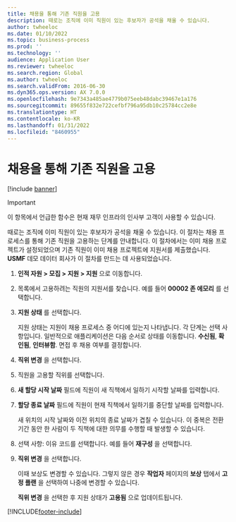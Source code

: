 ```yaml
---
title: 채용을 통해 기존 직원을 고용
description: 때로는 조직에 이미 직원이 있는 후보자가 공석을 채울 수 있습니다.
author: twheeloc
ms.date: 01/10/2022
ms.topic: business-process
ms.prod: ''
ms.technology: ''
audience: Application User
ms.reviewer: twheeloc
ms.search.region: Global
ms.author: twheeloc
ms.search.validFrom: 2016-06-30
ms.dyn365.ops.version: AX 7.0.0
ms.openlocfilehash: 9e7343a485ae4779b075eeb48dabc39467e1a176
ms.sourcegitcommit: 89655f832e722cefbf796a95db10c25784cc2e8e
ms.translationtype: HT
ms.contentlocale: ko-KR
ms.lasthandoff: 01/31/2022
ms.locfileid: "8460955"
---
```

# <a name="hire-existing-employees-through-recruitment"></a>채용을 통해 기존 직원을 고용

[!include [banner](../../includes/banner.md)]

> [!IMPORTANT]
> 이 항목에서 언급한 함수은 현재 재무 인프라의 인사부 고객이 사용할 수 있습니다.  


때로는 조직에 이미 직원이 있는 후보자가 공석을 채울 수 있습니다. 이 절차는 채용 프로세스를 통해 기존 직원을 고용하는 단계를 안내합니다. 이 절차에서는 이미 채용 프로젝트가 설정되었으며 기존 직원이 이미 채용 프로젝트에 지원서를 제출했습니다. **USMF** 데모 데이터 회사가 이 절차를 만드는 데 사용되었습니다.

1. **인적 자원 \> 모집 \> 지원 \> 지원** 으로 이동합니다.
2. 목록에서 고용하려는 직원의 지원서를 찾습니다. 예를 들어 **00002 존 에모리** 를 선택합니다.
3. **지원 상태** 를 선택합니다.

    지원 상태는 지원이 채용 프로세스 중 어디에 있는지 나타냅니다. 각 단계는 선택 사항입니다. 일반적으로 애플리케이션은 다음 순서로 상태를 이동합니다. **수신됨**, **확인됨**, **인터뷰함**. 면접 후 채용 여부를 결정합니다.

4. **직위 변경** 을 선택합니다.
5. 직원을 고용할 직위를 선택합니다.
6. **새 할당 시작 날짜** 필드에 직원이 새 직책에서 일하기 시작할 날짜를 입력합니다.
7. **할당 종료 날짜** 필드에 직원이 현재 직책에서 일하기를 중단할 날짜를 입력합니다.

    새 위치의 시작 날짜와 이전 위치의 종료 날짜가 겹칠 수 있습니다. 이 중복은 전환 기간 동안 한 사람이 두 직책에 대한 의무를 수행할 때 발생할 수 있습니다.

8. 선택 사항: 이유 코드를 선택합니다. 예를 들어 **재구성** 을 선택합니다.
9. **직위 변경** 을 선택합니다.

    이때 보상도 변경할 수 있습니다. 그렇지 않은 경우 **작업자** 페이지의 **보상** 탭에서 **고정 플랜** 을 선택하여 나중에 변경할 수 있습니다.

    **직위 변경** 을 선택한 후 지원 상태가 **고용됨** 으로 업데이트됩니다.

[!INCLUDE[footer-include](../../../../includes/footer-banner.md)]
